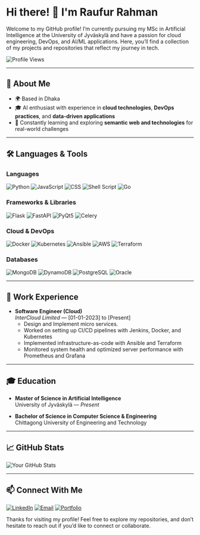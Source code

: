 # Hi there! 👋 I'm Raufur Rahman

Welcome to my GitHub profile! I’m currently pursuing my MSc in Artificial Intelligence at the University of Jyväskylä and have a passion for cloud engineering, DevOps, and AI/ML applications. Here, you’ll find a collection of my projects and repositories that reflect my journey in tech.

![Profile Views](https://komarev.com/ghpvc/?username=raufur-simanto&color=blue)

---

## 🚀 About Me
- 🌍 Based in Dhaka
- 🎓 AI enthusiast with experience in **cloud technologies**, **DevOps practices**, and **data-driven applications**
- 🌱 Constantly learning and exploring **semantic web and technologies** for real-world challenges

---

## 🛠️ Languages & Tools

### Languages
<p align="left">
  <img src="https://img.shields.io/badge/Python-3776AB?style=for-the-badge&logo=python&logoColor=white" alt="Python"/>
  <img src="https://img.shields.io/badge/JavaScript-F7DF1E?style=for-the-badge&logo=javascript&logoColor=black" alt="JavaScript"/>
  <img src="https://img.shields.io/badge/CSS-1572B6?style=for-the-badge&logo=css3&logoColor=white" alt="CSS"/>
  <img src="https://img.shields.io/badge/Shell_Script-4EAA25?style=for-the-badge&logo=gnu-bash&logoColor=white" alt="Shell Script"/>
  <img src="https://img.shields.io/badge/Go-00ADD8?style=for-the-badge&logo=go&logoColor=white" alt="Go"/>
</p>

### Frameworks & Libraries
<p align="left">
  <img src="https://img.shields.io/badge/Flask-000000?style=for-the-badge&logo=flask&logoColor=white" alt="Flask"/>
  <img src="https://img.shields.io/badge/FastAPI-009688?style=for-the-badge&logo=fastapi&logoColor=white" alt="FastAPI"/>
  <img src="https://img.shields.io/badge/PyQt5-41CD52?style=for-the-badge&logo=qt&logoColor=white" alt="PyQt5"/>
  <img src="https://img.shields.io/badge/Celery-37814A?style=for-the-badge&logo=celery&logoColor=white" alt="Celery"/>
</p>

### Cloud & DevOps
<p align="left">
  <img src="https://img.shields.io/badge/Docker-2496ED?style=for-the-badge&logo=docker&logoColor=white" alt="Docker"/>
  <img src="https://img.shields.io/badge/Kubernetes-326CE5?style=for-the-badge&logo=kubernetes&logoColor=white" alt="Kubernetes"/>
  <img src="https://img.shields.io/badge/Ansible-EE0000?style=for-the-badge&logo=ansible&logoColor=white" alt="Ansible"/>
  <img src="https://img.shields.io/badge/AWS-232F3E?style=for-the-badge&logo=amazon-aws&logoColor=white" alt="AWS"/>
  <img src="https://img.shields.io/badge/Terraform-7B42BC?style=for-the-badge&logo=terraform&logoColor=white" alt="Terraform"/>
</p>

### Databases
<p align="left">
  <img src="https://img.shields.io/badge/MongoDB-47A248?style=for-the-badge&logo=mongodb&logoColor=white" alt="MongoDB"/>
  <img src="https://img.shields.io/badge/DynamoDB-4053D6?style=for-the-badge&logo=amazon-dynamodb&logoColor=white" alt="DynamoDB"/>
  <img src="https://img.shields.io/badge/PostgreSQL-336791?style=for-the-badge&logo=postgresql&logoColor=white" alt="PostgreSQL"/>
  <img src="https://img.shields.io/badge/Oracle-F80000?style=for-the-badge&logo=oracle&logoColor=white" alt="Oracle"/>
</p>

---

## 💼 Work Experience

- **Software Engineer (Cloud)**  
  *InterCloud Limited* — [01-01-2023] to [Present]
  - Design and Implement micro services.  
  - Worked on setting up CI/CD pipelines with Jenkins, Docker, and Kubernetes
  - Implemented infrastructure-as-code with Ansible and Terraform
  - Monitored system health and optimized server performance with Prometheus and Grafana

---

## 🎓 Education

- **Master of Science in Artificial Intelligence**  
  University of Jyväskylä — *Present*

- **Bachelor of Science in Computer Science & Engineering**  
  Chittagong University of Engineering and Technology

---

## 📈 GitHub Stats
![Your GitHub Stats](https://github-readme-stats.vercel.app/api?username=raufur-simanto&show_icons=true&hide_border=true&theme=radical)

---

## 📫 Connect With Me

[![LinkedIn](https://img.shields.io/badge/LinkedIn-0A66C2?style=for-the-badge&logo=linkedin&logoColor=white)](https://www.linkedin.com/in/md-raufur-rahman-03097a21a/)
[![Email](https://img.shields.io/badge/Email-D14836?style=for-the-badge&logo=gmail&logoColor=white)](mailto:raufurrahman777@gmail.com)
[![Portfolio](https://img.shields.io/badge/Portfolio-000000?style=for-the-badge&logo=wordpress&logoColor=white)](https://raufurrahman.vercel.app/)

<!-- ---

## 📝 Latest Projects

- 🌐 **[Project 1](https://github.com/raufur-simanto/project1)**: Brief description of Project 1.
- 🔄 **[Project 2](https://github.com/raufur-simanto/project2)**: Brief description of Project 2.
- 📊 **[Project 3](https://github.com/raufur-simanto/project3)**: Brief description of Project 3. -->

Thanks for visiting my profile! Feel free to explore my repositories, and don’t hesitate to reach out if you’d like to connect or collaborate.
